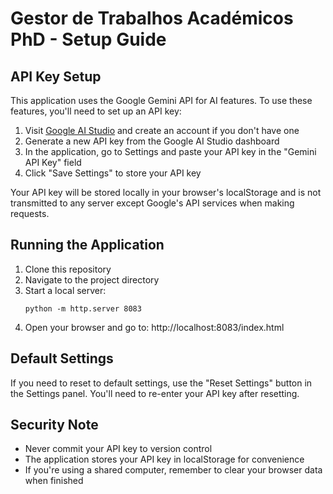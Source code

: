 # Gestor de Trabalhos Académicos PhD - Setup Guide

## API Key Setup

This application uses the Google Gemini API for AI features. To use these features, you'll need to set up an API key:

1. Visit [Google AI Studio](https://ai.google.dev/) and create an account if you don't have one
2. Generate a new API key from the Google AI Studio dashboard
3. In the application, go to Settings and paste your API key in the "Gemini API Key" field
4. Click "Save Settings" to store your API key

Your API key will be stored locally in your browser's localStorage and is not transmitted to any server except Google's API services when making requests.

## Running the Application

1. Clone this repository
2. Navigate to the project directory
3. Start a local server:
   ```
   python -m http.server 8083
   ```
4. Open your browser and go to: http://localhost:8083/index.html

## Default Settings

If you need to reset to default settings, use the "Reset Settings" button in the Settings panel. You'll need to re-enter your API key after resetting.

## Security Note

- Never commit your API key to version control
- The application stores your API key in localStorage for convenience
- If you're using a shared computer, remember to clear your browser data when finished
